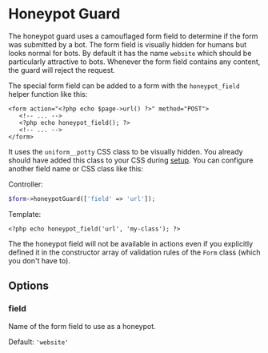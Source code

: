 # Honeypot Guard

The honeypot guard uses a camouflaged form field to determine if the form was submitted by a bot. The form field is visually hidden for humans but looks normal for bots. By default it has the name `website` which should be particularly attractive to bots. Whenever the form field contains any content, the guard will reject the request.

The special form field can be added to a form with the `honeypot_field` helper function like this:

```html+php
<form action="<?php echo $page->url() ?>" method="POST">
   <!-- ... -->
   <?php echo honeypot_field(); ?>
   <!-- ... -->
</form>
```

It uses the `uniform__potty` CSS class to be visually hidden. You already should have added this class to your CSS during [setup](/#setup). You can configure another field name or CSS class like this:

Controller:
```php
$form->honeypotGuard(['field' => 'url']);
```

Template:
```html+php
<?php echo honeypot_field('url', 'my-class'); ?>
```

The the honeypot field will not be available in actions even if you explicitly defined it in the constructor array of validation rules of the `Form` class (which you don't have to).

## Options

### field

Name of the form field to use as a honeypot.

Default: `'website'`
